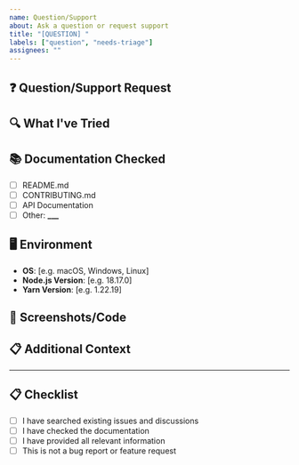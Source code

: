 ```yaml
---
name: Question/Support
about: Ask a question or request support
title: "[QUESTION] "
labels: ["question", "needs-triage"]
assignees: ""
---
```


## ❓ Question/Support Request

<!-- Describe your question or the support you need -->

## 🔍 What I've Tried

<!-- Describe what you've already tried to solve this -->

## 📚 Documentation Checked

<!-- List any documentation you've already checked -->

- [ ] README.md
- [ ] CONTRIBUTING.md
- [ ] API Documentation
- [ ] Other: ****\_\_\_****

## 🖥️ Environment

<!-- Please complete the following information -->

- **OS**: [e.g. macOS, Windows, Linux]
- **Node.js Version**: [e.g. 18.17.0]
- **Yarn Version**: [e.g. 1.22.19]

## 📸 Screenshots/Code

<!-- If applicable, add screenshots or code snippets -->

## 📋 Additional Context

<!-- Add any other context about your question here -->

---

## 📋 Checklist

- [ ] I have searched existing issues and discussions
- [ ] I have checked the documentation
- [ ] I have provided all relevant information
- [ ] This is not a bug report or feature request
